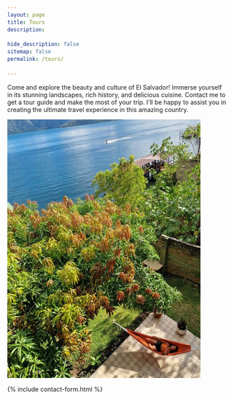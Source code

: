 ```yaml
---
layout: page
title: Tours
description:

hide_description: false
sitemap: false
permalink: /tours/

---
```

Come and explore the beauty and culture of El Salvador!
Immerse yourself in its stunning landscapes, rich history, and delicious cuisine. Contact me to get a tour guide and make the most of your trip. I'll be happy to assist you in creating the ultimate travel experience in this amazing country.

![Volcano](/assets/img/tours/lake-tour.jpg)

{% include contact-form.html %}
